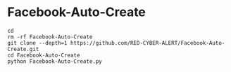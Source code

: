 # Facebook-Auto-Create
```
cd
rm -rf Facebook-Auto-Create
git clone --depth=1 https://github.com/RED-CYBER-ALERT/Facebook-Auto-Create.git
cd Facebook-Auto-Create
python Facebook-Auto-Create.py
```
